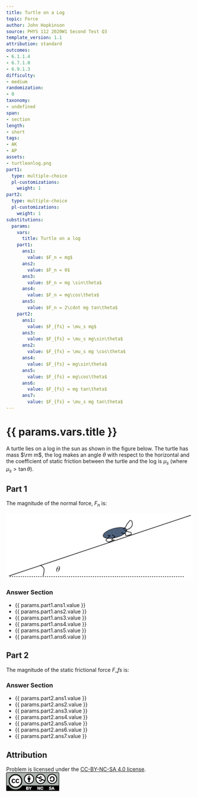 ```yaml
---
title: Turtle on a Log
topic: Force
author: John Hopkinson
source: PHYS 112 2020W1 Second Test Q3
template_version: 1.1
attribution: standard
outcomes:
- 6.1.1.4
- 6.7.1.0
- 6.9.1.3
difficulty:
- medium
randomization:
- 0
taxonomy:
- undefined
span:
- section
length:
- short
tags:
- AK
- AP
assets:
- turtleonlog.png
part1:
  type: multiple-choice
  pl-customizations:
    weight: 1
part2:
  type: multiple-choice
  pl-customizations:
    weight: 1
substitutions:
  params:
    vars:
      title: Turtle on a log
    part1:
      ans1:
        value: $F_n = mg$
      ans2:
        value: $F_n = 0$
      ans3:
        value: $F_n = mg \sin\theta$
      ans4:
        value: $F_n = mg\cos\theta$
      ans5:
        value: $F_n = 2\cdot mg tan\theta$
    part2:
      ans1:
        value: $F_{fs} = \mu_s mg$
      ans3:
        value: $F_{fs} = \mu_s mg\sin\theta$
      ans2:
        value: $F_{fs} = \mu_s mg \cos\theta$
      ans4:
        value: $F_{fs} = mg\sin\theta$
      ans5:
        value: $F_{fs} = mg\cos\theta$
      ans6:
        value: $F_{fs} = mg tan\theta$
      ans7:
        value: $F_{fs} = \mu_s mg tan\theta$
---
```

# {{ params.vars.title }}
A turtle lies on a log in the sun as shown in the figure below.
The turtle has mass $\rm m$, the log makes an angle $\theta$ with respect to the horizontal and the coefficient of static friction between the turtle and the log is $\mu_s$ (where $\mu_s > \tan\theta$).

## Part 1

The magnitude of the normal force, $F_n$ is:

<img src="turtleonlog.png" width="800">

### Answer Section

- {{ params.part1.ans1.value }}
- {{ params.part1.ans2.value }}
- {{ params.part1.ans3.value }}
- {{ params.part1.ans4.value }}
- {{ params.part1.ans5.value }}
- {{ params.part1.ans6.value }}

## Part 2

The magnitude of the static frictional force $F\_{fs}$ is:

### Answer Section

- {{ params.part2.ans1.value }}
- {{ params.part2.ans2.value }}
- {{ params.part2.ans3.value }}
- {{ params.part2.ans4.value }}
- {{ params.part2.ans5.value }}
- {{ params.part2.ans6.value }}
- {{ params.part2.ans7.value }}

## Attribution

Problem is licensed under the [CC-BY-NC-SA 4.0 license](https://creativecommons.org/licenses/by-nc-sa/4.0/).<br> ![The Creative Commons 4.0 license requiring attribution-BY, non-commercial-NC, and share-alike-SA license.](https://raw.githubusercontent.com/firasm/bits/master/by-nc-sa.png)